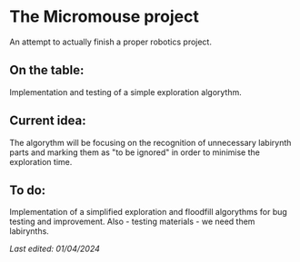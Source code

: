 # The Micromouse project

An attempt to actually finish a proper robotics project.

## On the table:

Implementation and testing of a simple exploration algorythm.

## Current idea:

The algorythm will be focusing on the recognition of unnecessary labirynth parts and marking them as "to be ignored" in order to minimise the exploration time.

## To do:

Implementation of a simplified exploration and floodfill algorythms for bug testing and improvement.
Also - testing materials - we need them labirynths.

*Last edited: 01/04/2024*
